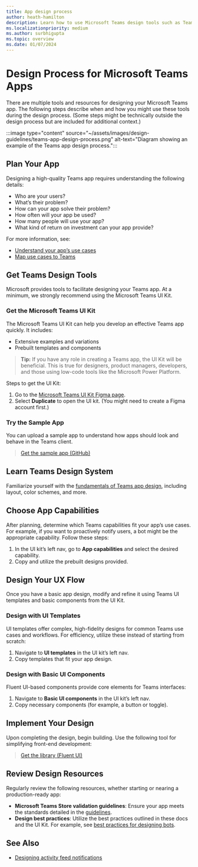 ```yaml
---
title: App design process  
author: heath-hamilton  
description: Learn how to use Microsoft Teams design tools such as Teams UI Kit, resources, and UX flows to design an effective Microsoft Teams app.  
ms.localizationpriority: medium  
ms.author: surbhigupta  
ms.topic: overview  
ms.date: 01/07/2024  
---
```


# Design Process for Microsoft Teams Apps

There are multiple tools and resources for designing your Microsoft Teams app. The following steps describe when and how you might use these tools during the design process. (Some steps might be technically outside the design process but are included for additional context.)

:::image type="content" source="~/assets/images/design-guidelines/teams-app-design-process.png" alt-text="Diagram showing an example of the Teams app design process.":::

## Plan Your App

Designing a high-quality Teams app requires understanding the following details:

- Who are your users?
- What’s their problem?
- How can your app solve their problem?
- How often will your app be used?
- How many people will use your app?
- What kind of return on investment can your app provide?

For more information, see:

- [Understand your app’s use cases](~/concepts/design/understand-use-cases.md)
- [Map use cases to Teams](~/concepts/design/map-use-cases.md)

## Get Teams Design Tools

Microsoft provides tools to facilitate designing your Teams app. At a minimum, we strongly recommend using the Microsoft Teams UI Kit.

### Get the Microsoft Teams UI Kit

The Microsoft Teams UI Kit can help you develop an effective Teams app quickly. It includes:

- Extensive examples and variations
- Prebuilt templates and components

> **Tip:** If you have any role in creating a Teams app, the UI Kit will be beneficial. This is true for designers, product managers, developers, and those using low-code tools like the Microsoft Power Platform.

Steps to get the UI Kit:

1. Go to the [Microsoft Teams UI Kit Figma page](https://www.figma.com/community/file/916836509871353159).
2. Select **Duplicate** to open the UI kit. (You might need to create a Figma account first.)

### Try the Sample App

You can upload a sample app to understand how apps should look and behave in the Teams client.

> [Get the sample app (GitHub)](https://github.com/OfficeDev/Microsoft-Teams-Samples/tree/main/samples/tab-ui-templates/ts)

## Learn Teams Design System

Familiarize yourself with the [fundamentals of Teams app design](design-teams-app-fundamentals.md), including layout, color schemes, and more.

## Choose App Capabilities

After planning, determine which Teams capabilities fit your app’s use cases. For example, if you want to proactively notify users, a bot might be the appropriate capability. Follow these steps:

1. In the UI kit’s left nav, go to **App capabilities** and select the desired capability.
2. Copy and utilize the prebuilt designs provided.

## Design Your UX Flow

Once you have a basic app design, modify and refine it using Teams UI templates and basic components from the UI Kit.

### Design with UI Templates

UI templates offer complex, high-fidelity designs for common Teams use cases and workflows. For efficiency, utilize these instead of starting from scratch:

1. Navigate to **UI templates** in the UI kit’s left nav.
2. Copy templates that fit your app design.

### Design with Basic UI Components

Fluent UI-based components provide core elements for Teams interfaces:

1. Navigate to **Basic UI components** in the UI kit’s left nav.
2. Copy necessary components (for example, a button or toggle).

## Implement Your Design

Upon completing the design, begin building. Use the following tool for simplifying front-end development:

> [Get the library (Fluent UI)](https://react.fluentui.dev/?path=/docs/)

## Review Design Resources

Regularly review the following resources, whether starting or nearing a production-ready app:

- **Microsoft Teams Store validation guidelines**: Ensure your app meets the standards detailed in the [guidelines](~/concepts/deploy-and-publish/appsource/prepare/teams-store-validation-guidelines.md).
- **Design best practices**: Utilize the best practices outlined in these docs and the UI Kit. For example, see [best practices for designing bots](~/bots/design/bots.md#best-practices).

## See Also

- [Designing activity feed notifications](~/concepts/design/activity-feed-notifications.md)